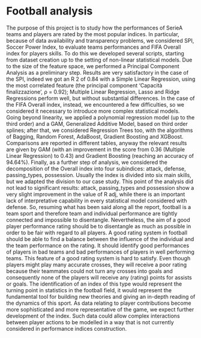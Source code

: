 # Football analysis 

The purpose of this project is to study how the performances of SerieA teams and players are rated by the most popular indices. In particular, because of data
availability and transparency problems, we considered SPI, Soccer Power Index, to evaluate teams performances and FIFA Overall index for players skills. To do
this we developed several scripts, starting from dataset creation up to the setting of non-linear statistical models.
Due to the size of the feature space, we performed a Principal Component Analysis as a preliminary step. Results are very satisfactory in the case of the SPI,
indeed we got an R 2 of 0.84 with a Simple Linear Regression, using the most correlated feature (the principal component ‘Capacità finalizzazione’, ρ = 0.92);
Multiple Linear Regression, Lasso and Ridge Regressions perform well, but without substantial differences.
In the case of the FIFA Overall index, instead, we encountered a few difficulties, so we considered it necessary to introduce more complex statistical models.
Going beyond linearity, we applied a polynomial regression model (up to the third order) and a GAM, Generalized Additive Model, based on third order splines;
after that, we considered Regression Trees too, with the algorithms of Bagging, Random Forest, AdaBoost, Gradient Boosting and XGBoost. Comparisons are
reported in different tables, anyway the relevant results are given by GAM (with an improvement in the score from 0.36 (Multiple Linear Regression) to 0.43) and
Gradient Boosting (reaching an accuracy of 94.64%).
Finally, as a further step of analysis, we considered the decomposition of the Overall index into four subindices: attack, defense, passing_types, possession.
Usually the index is divided into six main skills, but we adapted the division to our case study. This point of the analysis did not lead to significant results:
attack, passing_types and possession show a very slight improvement in the value of R adj, while there is an important lack of interpretative capability in every
statistical model considered with defense. So, resuming what has been said along all the report, football is a team sport and therefore team and individual
performance are tightly connected and impossible to disentangle. Nevertheless, the aim of a good player performance rating should be to disentangle as much as
possible in order to be fair with regard to all players.
A good rating system in football should be able to find a balance between the influence of the individual and the team performance on the rating.
It should identify good performances of players in bad teams and bad performances of players in well performing teams. This feature of a good rating system is
hard to satisfy. Even though players might play many accurate crosses, they will receive a poor rating because their teammates could not turn any crosses into
goals and consequently none of the players will receive any (rating) points for assists or goals.
The identification of an index of this type would represent the turning point in statistics in the football field, it would represent the fundamental tool for
building new theories and giving an in-depth reading of the dynamics of this sport. As data relating to player contributions become more sophisticated and more
representative of the game, we expect further development of the index. 
Such data could allow complex interactions between player actions to be modelled in a way that is not currently considered in performance indices construction.
